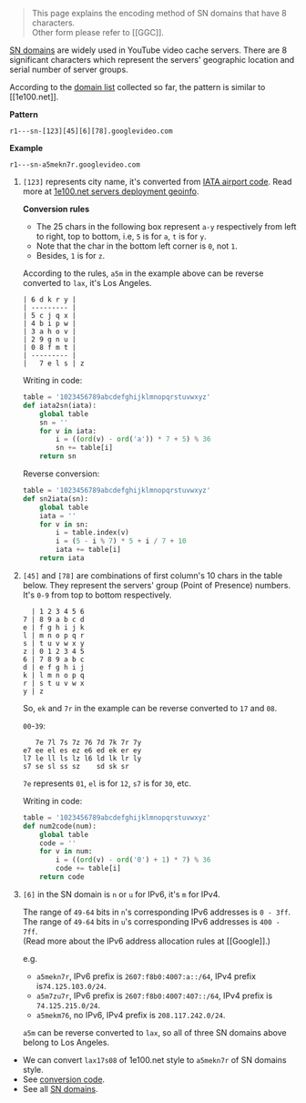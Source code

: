 > This page explains the encoding method of SN domains that have 8 characters.  
> Other form please refer to [[GGC]].

[SN domains] are widely used in YouTube video cache servers.
There are 8 significant characters which represent the servers' geographic
location and serial number of server groups.

According to the [domain list] collected so far, the pattern is similar to
[[1e100.net]].

**Pattern**

    r1---sn-[123][45][6][78].googlevideo.com

**Example**

    r1---sn-a5mekn7r.googlevideo.com

1. `[123]` represents city name, it's converted from [IATA airport code].
   Read more at [1e100.net servers deployment geoinfo].

   **Conversion rules**  
   * The 25 chars in the following box represent `a-y` respectively from left
     to right, top to bottom, i.e, `5` is for `a`, `t` is for `y`.
   * Note that the char in the bottom left corner is `0`, not `1`.
   * Besides, `1` is for `z`.

   According to the rules, `a5m` in the example above can be reverse converted
   to `lax`, it's Los Angeles.

    ```
    | 6 d k r y |
    | --------- |
    | 5 c j q x |
    | 4 b i p w |
    | 3 a h o v |
    | 2 9 g n u |
    | 0 8 f m t |
    | --------- |
    |   7 e l s | z
    ```
    
    Writing in code:
    ```python
    table = '1023456789abcdefghijklmnopqrstuvwxyz'
    def iata2sn(iata):
        global table
        sn = ''
        for v in iata:
            i = ((ord(v) - ord('a')) * 7 + 5) % 36
            sn += table[i]
        return sn
    ```

    Reverse conversion:
    ```python
    table = '1023456789abcdefghijklmnopqrstuvwxyz'
    def sn2iata(sn):
        global table
        iata = ''
        for v in sn:
            i = table.index(v)
            i = (5 - i % 7) * 5 + i / 7 + 10
            iata += table[i]
        return iata
    ```

2. `[45]` and `[78]` are combinations of first column's 10 chars in the table
    below. They represent the servers' group (Point of Presence) numbers. It's `0-9` from top to
    bottom respectively.

    ```
      | 1 2 3 4 5 6
    7 | 8 9 a b c d
    e | f g h i j k
    l | m n o p q r
    s | t u v w x y
    z | 0 1 2 3 4 5
    6 | 7 8 9 a b c
    d | e f g h i j
    k | l m n o p q
    r | s t u v w x
    y | z
    ```
    So, `ek` and `7r` in the example can be reverse converted to `17` and `08`.

    `00`-`39`:
    ```
       7e 7l 7s 7z 76 7d 7k 7r 7y
    e7 ee el es ez e6 ed ek er ey
    l7 le ll ls lz l6 ld lk lr ly
    s7 se sl ss sz    sd sk sr
    ```
    `7e` represents `01`, `el` is for `12`, `s7` is for `30`, etc.

    Writing in code:
    ```python
    table = '1023456789abcdefghijklmnopqrstuvwxyz'
    def num2code(num):
        global table
        code = ''
        for v in num:
            i = ((ord(v) - ord('0') + 1) * 7) % 36
            code += table[i]
        return code
    ```

3. `[6]` in the SN domain is `n` or `u` for IPv6, it's `m` for IPv4.

    The range of `49-64` bits in `n`'s corresponding IPv6 addresses is `0 - 3ff`.  
    The range of `49-64` bits in `u`'s corresponding IPv6 addresses is `400 - 7ff`.  
    (Read more about the IPv6 address allocation rules at [[Google]].)

    e.g. 
    * `a5mekn7r`, IPv6 prefix is `2607:f8b0:4007:a::/64`,
                  IPv4 prefix is`74.125.103.0/24`.
    * `a5m7zu7r`, IPv6 prefix is `2607:f8b0:4007:407::/64`,
                  IPv4 prefix is `74.125.215.0/24`.
    * `a5mekm76`, no IPv6, IPv4 prefix is `208.117.242.0/24`.  

    `a5m` can be reverse converted to `lax`, so all of three SN domains above
     belong to Los Angeles.


* We can convert `lax17s08` of 1e100.net style to `a5mekn7r` of SN domains style.
* See [conversion code].
* See all [SN domains].

[SN domains]: https://github.com/lennylxx/ipv6-hosts/wiki/YouTube#4-sn-%E7%BC%96%E7%A0%81%E5%9C%B0%E5%9D%80
[domain list]: https://docs.google.com/spreadsheets/d/14gT1GV1IE0oYCq-1Dy747_5FWNxL26R-9T5htJ485dY
[IATA airport code]: https://en.wikipedia.org/wiki/International_Air_Transport_Association_airport_code
[1e100.net servers deployment geoinfo]: https://docs.google.com/spreadsheets/d/1a5HI0lkc1TycJdwJnCVDVd3x6_gemI3CQhNHhdsVmP8
[conversion code]: https://github.com/lennylxx/ipv6-hosts/blob/master/tools/conv.py

